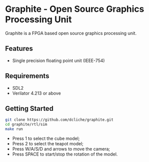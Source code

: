 # Graphite - Open Source Graphics Processing Unit

Graphite is a FPGA based open source graphics processing unit.

## Features

- Single precision floating point unit (IEEE-754)

## Requirements

- SDL2
- Verilator 4.213 or above

## Getting Started
```bash
git clone https://github.com/dcliche/graphite.git
cd graphite/rtl/sim
make run
```

- Press 1 to select the cube model;
- Press 2 to select the teapot model;
- Press W/A/S/D and arrows to move the camera;
- Press SPACE to start/stop the rotation of the model.



